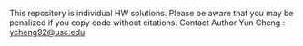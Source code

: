 This repository is individual HW solutions. Please be aware that you may be penalized if you copy code without citations.
Contact Author Yun Cheng : ycheng92@usc.edu
